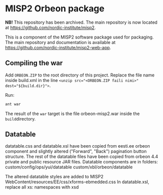 # MISP2 Orbeon package

**NB!** This repository has been archived. The main repository is now located 
at <https://github.com/nordic-institute/misp2>.

This is a component of the MISP2 software package used for packaging. The main
repository and documentation is available at
<https://github.com/nordic-institute/misp2-web-app>.


## Compiling the war

Add `ORBEON.ZIP` to the root directory of this project.
Replace the file name inside build.xml in the line `<unzip src="<ORBEON.ZIP faili nimi>" dest="${build.dir}">`.

Run:
```bash
ant war
```

The result of the `war` target is the file orbeon-misp2.war inside the
`build`directory.

## Datatable

datatable.css and datatable.xsl have been copied from eesti.ee orbeon component and slightly altered ("Forward", "Back") pagination button structure.
The rest of the datatable files have been copied from orbeon 4.4 private and public resource JAR files.
Datatable components are in folders:
custom/config/ops/yui/datatable
custom/xbl/orbeon/datatable

The altered datatable styles are added to MISP2 WebContent/resources/EE/css/xforms-ebmedded.css
In datatable.xsl, replace all xs: namespaces with xsd

